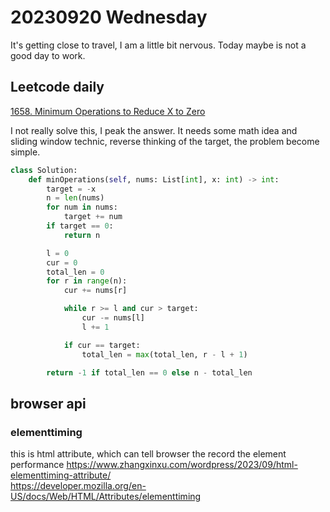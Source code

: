 # 20230920 Wednesday

It's getting close to travel, I am a little bit nervous. Today maybe is not a good day to work.

## Leetcode daily

[1658. Minimum Operations to Reduce X to Zero](https://leetcode.com/problems/minimum-operations-to-reduce-x-to-zero/?envType=daily-question&envId=2023-09-20)

I not really solve this, I peak the answer. It needs some math idea and sliding window technic, reverse thinking of the target, the problem become simple.

```py
class Solution:
    def minOperations(self, nums: List[int], x: int) -> int:
        target = -x
        n = len(nums)
        for num in nums:
            target += num
        if target == 0:
            return n

        l = 0
        cur = 0
        total_len = 0
        for r in range(n):
            cur += nums[r]

            while r >= l and cur > target:
                cur -= nums[l]
                l += 1

            if cur == target:
                total_len = max(total_len, r - l + 1)

        return -1 if total_len == 0 else n - total_len
```

## browser api

### elementtiming

this is html attribute, which can tell browser the record the element performance
https://www.zhangxinxu.com/wordpress/2023/09/html-elementtiming-attribute/  
https://developer.mozilla.org/en-US/docs/Web/HTML/Attributes/elementtiming
